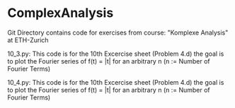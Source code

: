 # ComplexAnalysis

Git Directory contains code for exercises from course: "Komplexe Analysis" at ETH-Zurich

10_3.py:  This code is for the 10th Excercise sheet (Problem 4.d) the goal is to plot the Fourier series of f(t) = |t| for an arbitrary n (n := Number of Fourier Terms)

10_4.py: This code is for the 10th Excercise sheet (Problem 4.d) the goal is to plot the Fourier series of f(t) = |t| for an arbitrary n (n := Number of Fourier Terms)
